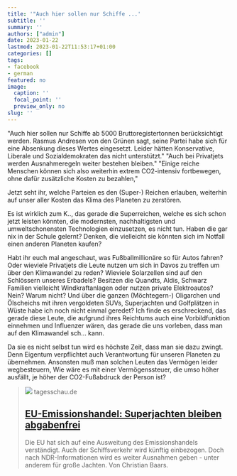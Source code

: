 ```yaml
---
title: '"Auch hier sollen nur Schiffe ...'
subtitle: ''
summary: ''
authors: ["admin"]
date: 2023-01-22
lastmod: 2023-01-22T11:53:17+01:00
categories: []
tags:
- facebook
- german
featured: no
image:
  caption: ''
  focal_point: ''
  preview_only: no
slug: ''
---
```

"Auch hier sollen nur Schiffe ab 5000 Bruttoregistertonnen berücksichtigt werden. Rasmus Andresen von den Grünen sagt, seine Partei habe sich für eine Absenkung dieses Wertes eingesetzt. Leider hätten Konservative, Liberale und Sozialdemokraten das nicht unterstützt."
"Auch bei Privatjets werden Ausnahmeregeln weiter bestehen bleiben."
"Einige reiche Menschen können sich also weiterhin extrem CO2-intensiv fortbewegen, ohne dafür zusätzliche Kosten zu bezahlen,"

Jetzt seht ihr, welche Parteien es den (Super-) Reichen erlauben, weiterhin auf unser aller Kosten das Klima des Planeten zu zerstören. 

Es ist wirklich zum K.., das gerade die Superreichen, welche es sich schon jetzt leisten könnten, die modernsten, nachhaltigsten und umweltschonensten Technologien einzusetzen, es nicht tun. Haben die gar nix in der Schule gelernt? Denken, die vielleicht sie könnten sich im Notfall einen anderen Planeten kaufen? 

Habt ihr euch mal angeschaut, was Fußballmillionäre so für Autos fahren? Oder wieviele Privatjets die Leute nutzen um sich in Davos zu treffen um über den Klimawandel zu reden? Wieviele Solarzellen sind auf den Schlössern unseres Erbadels? Besitzen die Quandts, Aldis, Schwarz Familien vielleicht Windkraftanlagen oder nutzen private Elektroautos? Nein? Warum nicht? Und über die ganzen (Möchtegern-) Oligarchen und Ölscheichs mit ihren vergoldeten SUVs, Superjachten und Golfplätzen in Wüste habe ich noch nicht einmal geredet? Ich finde es erschreckend, das gerade diese Leute, die aufgrund ihres Reichtums auch eine Vorbildfunktion einnehmen und Influenzer wären, das gerade die uns vorleben, dass man auf den Klimawandel sch... kann. 

Da sie es nicht selbst tun wird es höchste Zeit, dass man sie dazu zwingt. Denn Eigentum verpflichtet auch Verantwortung für unseren Planeten zu übernehmen. Ansonsten muß man solchen Leuten das Vermögen leider wegbesteuern, Wie wäre es mit einer Vermögenssteuer, die umso höher ausfällt, je höher der CO2-Fußabdruck der Person ist?
> [![](https://images.tagesschau.de/image/714202d2-4ef8-4538-9334-5e0965d396bd/AAABhpffa5k/AAABibBxqrQ/16x9-1280/yacht-valerie-103.jpg)](https://www.tagesschau.de/investigativ/ndr/jachten-treibhausgase-klima-101.html)
> tagesschau.de
> ## [EU-Emissionshandel: Superjachten bleiben abgabenfrei](https://www.tagesschau.de/investigativ/ndr/jachten-treibhausgase-klima-101.html)
>
>Die EU hat sich auf eine Ausweitung des Emissionshandels verständigt. Auch der Schiffsverkehr wird künftig einbezogen. Doch nach NDR-Informationen wird es weiter Ausnahmen geben - unter anderem für große Jachten. Von Christian Baars.


